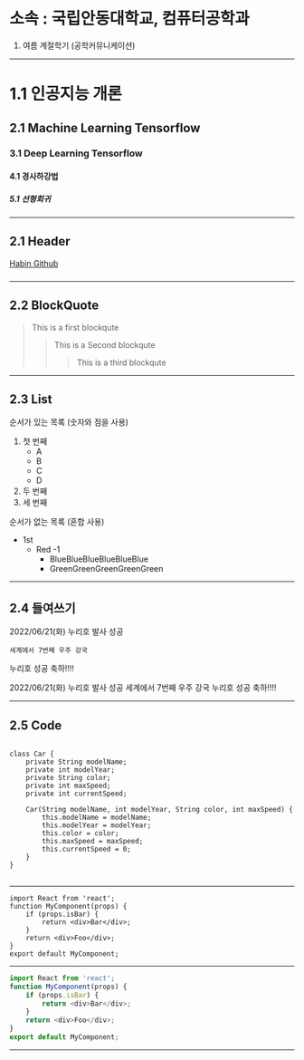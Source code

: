 소속 : 국립안동대학교, 컴퓨터공학과
==========================

1. 여름 계절학기 (공학커뮤니케이션)
-----------------------------------------

# 1.1 인공지능 개론
## 2.1 Machine Learning Tensorflow
### 3.1 Deep Learning Tensorflow
#### 4.1 경사하강법
##### 5.1 선형회귀



------------------------------------------------
## 2.1 Header
[Habin Github](https://github.com/HABINOH)
### 



------------------------------------------------
## 2.2 BlockQuote
> This is a first blockqute
>	> This is a Second blockqute
>	>	> This is a third blockqute



------------------------------------------------
## 2.3 List
순서가 있는 목록 (숫자와 점을 사용)
1. 첫 번째
	- A
	- B
	- C
	- D
2. 두 번째
3. 세 번째

순서가 없는 목록 (혼합 사용)
* 1st
  * Red -1
    * BlueBlueBlueBlueBlueBlue
    * GreenGreenGreenGreenGreen


------------------------------------------------
## 2.4 들여쓰기

2022/06/21(화) 누리호 발사 성공

	세계에서 7번째 우주 강국

누리호 성공 축하!!!!


2022/06/21(화) 누리호 발사 성공
	세계에서 7번째 우주 강국
누리호 성공 축하!!!! 

------------------------------------------------
## 2.5 Code

<pre>
<code>
class Car {
	private String modelName;
	private int modelYear;
	private String color;
	private int maxSpeed;
	private int currentSpeed;
	
	Car(String modelName, int modelYear, String color, int maxSpeed) {
		this.modelName = modelName;
		this.modelYear = modelYear;
		this.color = color;
		this.maxSpeed = maxSpeed;
		this.currentSpeed = 0;
	}
}
</code>
</pre>
------------------------------------------------
```
import React from 'react';
function MyComponent(props) {
	if (props.isBar) {
		return <div>Bar</div>;
	}
	return <div>Foo</div>;
}
export default MyComponent;
```
------------------------------------------------
``` js
import React from 'react';
function MyComponent(props) {
	if (props.isBar) {
		return <div>Bar</div>;
	}
	return <div>Foo</div>;
}
export default MyComponent;
```
------------------------------------------------

